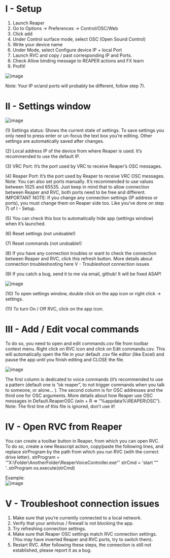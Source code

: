 # I - Setup

1)	Launch Reaper
2)	Go to Options -> Preferences -> Control/OSC/Web
3)	Click add
4)	Under Control surface mode, select OSC (Open Sound Control)
5)	Write your device name
6)	Under Mode, select Configure device IP + local Port
7)	Launch RVC and copy / past corresponding IP and Ports.
8)	Check Allow binding message to REAPER actions and FX learn
9)	Profit!

![image](https://user-images.githubusercontent.com/78812716/180656634-26f43828-4540-4a6a-9931-2d8ca84d71dc.png)

Note: Your IP or/and ports will probably be different, follow step 7).

# II - Settings window
![image](https://user-images.githubusercontent.com/78812716/180657117-fd099b31-b895-42c7-91e4-552f5bda8ea2.png)

(1) Settings status: Shows the current state of settings. To save settings you only need to press enter or un-focus the text box you’re editing. Other settings are automatically saved after changes.

(2) Local address IP of the device from where Reaper is used. It’s recommended to use the default IP.

(3) VRC Port: It’s the port used by VRC to receive Reaper’s OSC messages. 

(4) Reaper Port: It’s the port used by Reaper to receive VRC OSC messages. 
Note: You can also set ports manually. It’s recommended to use values between 1025 and 65535. Just keep in mind that to allow connection between Reaper and RVC, both ports need to be free and different.
IMPORTANT NOTE: If you change any connection settings (IP address or ports), you must change them on Reaper side too. Like you’ve done on step 7) of I - Setup.

(5) You can check this box to automatically hide app (settings window) when it’s launched.

(6) Reset settings (not undoable!)

(7) Reset commands (not undoable!)

(8) If you have any connection troubles or want to check the connection between Reaper and RVC, click this refresh button. More details about connection troubleshooting here V - Troubleshoot connection issues

(9) If you catch a bug, send it to me via email, github! It will be fixed ASAP!

![image](https://user-images.githubusercontent.com/78812716/180656742-e4f56819-ef9a-46b6-a484-c438d0809219.png)

(10) To open settings window, double click on the app icon or right click -> settings. 

(11) To turn On / Off RVC, click on the app icon. 

# III - Add / Edit vocal commands
To do so, you need to open and edit commands.csv file from toolbar context menu. Right click on RVC icon and click on Edit commands.csv.
This will automatically open the file in your default .csv file editor (like Excel) and pause the app until you finish editing and CLOSE the file.

![image](https://user-images.githubusercontent.com/78812716/180656504-a42afbcf-cf97-4990-ad6e-3fb670ff081b.png)

The first column is dedicated to voice commands (it’s recommended to use a pattern (default one is “ok reaper”, to not trigger commands when you talk to someone, or alone… ).
The second column is for OSC addresses and the third one for OSC arguments. More details about how Reaper use OSC messages in Default.ReaperOSC (win + R => “%appdata%\REAPER\OSC”). Note: The first line of this file is ignored, don’t use it!

# IV - Open RVC from Reaper

You can create a toolbar button in Reaper, from which you can open RVC. To do so, create a new Reascript action, copy/paste the following lines, and replace strProgram by the path from which you run RVC (with the correct drive letter).
strProgram = '"X:\\Folder\\AnotherFolder\\ReaperVoiceController.exe"'
strCmd = 'start "" '..strProgram
os.execute(strCmd)

Example:  
![image](https://user-images.githubusercontent.com/78812716/180656487-40391961-f901-4853-8989-fe99f359d6ee.png)

# V - Troubleshoot connection issues

1) Make sure that you’re currently connected to a local network.
2) Verify that your antivirus / firewall is not blocking the app.
3) Try refreshing connection settings.
4) Make sure that Reaper OSC settings match RVC connection settings. (You may have inverted Reaper and RVC ports, try to switch them).
5) Restart RVC.
After following these steps, the connection is still not established, please report it as a bug.
